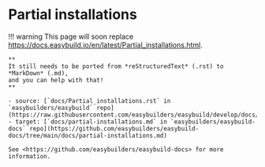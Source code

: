 # Partial installations

!!! warning
    This page will soon replace <https://docs.easybuild.io/en/latest/Partial_installations.html>.

    **
    It still needs to be ported from *reStructuredText* (.rst) to *MarkDown* (.md),  
    and you can help with that!
    **

    - source: [`docs/Partial_installations.rst` in `easybuilders/easybuild` repo](https://raw.githubusercontent.com/easybuilders/easybuild/develop/docs/Partial_installations.rst)
    - target: [`docs/partial-installations.md` in `easybuilders/easybuild-docs` repo](https://github.com/easybuilders/easybuild-docs/tree/main/docs/partial-installations.md)

    See <https://github.com/easybuilders/easybuild-docs> for more information.
